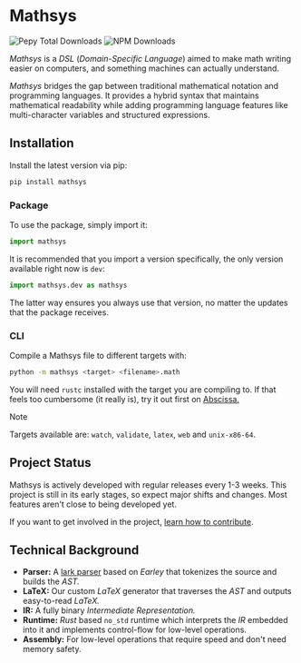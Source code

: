 # Mathsys

![Pepy Total Downloads](https://img.shields.io/pepy/dt/mathsys?logo=pypi&label=Pypi%20downloads&link=https%3A%2F%2Fpypi.org%2Fproject%2Fmathsys%2F)
![NPM Downloads](https://img.shields.io/npm/dm/mathsys?logo=npm&label=NPM%20downloads&link=https%3A%2F%2Fwww.npmjs.com%2Fpackage%2Fmathsys)

*Mathsys* is a *DSL* (*Domain-Specific Language*) aimed to make math writing easier on computers, and something machines can actually understand.

*Mathsys* bridges the gap between traditional mathematical notation and programming languages. It provides a hybrid syntax that maintains mathematical readability while adding programming language features like multi-character variables and structured expressions.

## Installation
Install the latest version via pip:

```sh
pip install mathsys
```

### Package
To use the package, simply import it:
```py
import mathsys
```

It is recommended that you import a version specifically, the only version available right now is `dev`:
```py
import mathsys.dev as mathsys
```

The latter way ensures you always use that version, no matter the updates that the package receives.

### CLI
Compile a Mathsys file to different targets with:

```sh
python -m mathsys <target> <filename>.math
```

You will need `rustc` installed with the target you are compiling to. If that feels too cumbersome (it really is), try it out first on [Abscissa.](https://app.abscissa.eu/playground)

> [!NOTE]
> Targets available are: `watch`, `validate`, `latex`, `web` and `unix-x86-64`.

## Project Status
Mathsys is actively developed with regular releases every 1-3 weeks. This project is still in its early stages, so expect major shifts and changes. Most features aren't close to being developed yet.

If you want to get involved in the project, [learn how to contribute](https://docs.abscissa.eu).

## Technical Background
- **Parser:** A [lark parser](https://github.com/lark-parser/lark) based on *Earley* that tokenizes the source and builds the *AST.*
- **LaTeX:** Our custom *LaTeX* generator that traverses the *AST* and outputs easy-to-read *LaTeX.*
- **IR:** A fully binary *Intermediate Representation.*
- **Runtime:** *Rust* based `no_std` runtime which interprets the *IR* embedded into it and implements control-flow for low-level operations.
- **Assembly:** For low-level operations that require speed and don't need memory safety.